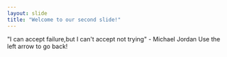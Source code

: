 ```yaml
---
layout: slide
title: "Welcome to our second slide!"
---
```

"I can accept failure,but I can't accept not trying" - Michael Jordan
Use the left arrow to go back!
